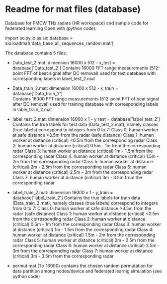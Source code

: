 # Readme for mat files (database)
Database for FMCW THz radars (HR workspace) and sample code for federated learning
Open with (python code):

import scipy.io as sio
database = sio.loadmat('data_base_all_sequences_random.mat')

The database contains 5 files:

- Data_test_2.mat: dimension 16000 x 512 - x_test = database['Data_test_2']
  Contains 16000 FFT range measurements (512-point FFT of beat signal after DC removal) used for test database with corresponding labels in   label_test_2.mat  

- Data_train_2.mat: dimension 16000 x 512 - x_train = database['Data_train_2']    
  Contains 16000 FFT range measurements (512-point FFT of beat signal after DC removal) used for training database with corresponding labels in   lable_train_2.mat

- label_test_2.mat: dimension 16000 x 1 -  y_test = database['label_test_2']
  Contains the true labels for test data (Data_test_2.mat), namely classes (true labels) correspond to integers from 0 to 7: 
  Class 0: human worker at safe distance >3.5m from the radar (safe distance)
  Class 1: human worker at distance (critical) <0.5m from the corresponding radar
  Class 2: human worker at distance (critical) 0.5m - 1m from the corresponding radar
  Class 3: human worker at distance (critical) 1m - 1.5m from the corresponding radar
  Class 4: human worker at distance (critical) 1.5m - 2m from the corresponding radar
  Class 5: human worker at distance (critical) 2m - 2.5m from the corresponding radar
  Class 6: human worker at distance (critical) 2.5m - 3m from the corresponding radar
  Class 7: human worker at distance (critical) 3m - 3.5m from the corresponding radar
  
- label_train_2.mat: dimension 16000 x 1 -  y_train = database['label_train_2']
  Contains the true labels for train data (Data_train_2.mat), namely classes (true labels) correspond to integers from 0 to 7: 
  Class 0: human worker at safe distance >3.5m from the radar (safe distance)
  Class 1: human worker at distance (critical) <0.5m from the corresponding radar
  Class 2: human worker at distance (critical) 0.5m - 1m from the corresponding radar
  Class 3: human worker at distance (critical) 1m - 1.5m from the corresponding radar
  Class 4: human worker at distance (critical) 1.5m - 2m from the corresponding radar
  Class 5: human worker at distance (critical) 2m - 2.5m from the corresponding radar
  Class 6: human worker at distance (critical) 2.5m - 3m from the corresponding radar
  Class 7: human worker at distance (critical) 3m - 3.5m from the corresponding radar  
  
- permut.mat (1 x 16000)
  contains the chosen random permutation for data partition among nodes/device and federated learnig simulation (see python code)
